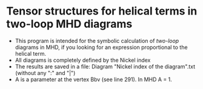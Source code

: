 # Tensor structures for helical terms in two-loop MHD diagrams
* This program is intended for the symbolic calculation of _two-loop_ diagrams in MHD, if you looking for an expression proportional to the helical term.
* All diagrams is completely defined by the Nickel index
* The results are saved in a file: Diagram "Nickel index of the diagram".txt (without any ":" and "|")
* A is a parameter at the vertex Bbv (see line 291). In MHD A = 1.